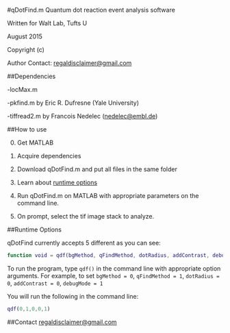 #qDotFind.m
Quantum dot reaction event analysis software

Written for Walt Lab, Tufts U

August 2015

Copyright (c) 

Author Contact: regaldisclaimer@gmail.com

##Dependencies

-locMax.m

-pkfind.m by Eric R. Dufresne (Yale University)

-tiffread2.m by Francois Nedelec (nedelec@embl.de)

##How to use

0. Get MATLAB

1. Acquire dependencies

2. Download qDotFind.m and put all files in the same folder

3. Learn about [runtime options](#runtime-options)

4. Run qDotFind.m on MATLAB with appropriate parameters on the command line.

5. On prompt, select the tif image stack to analyze.

##Runtime Options

qDotFind currently accepts 5 different as you can see:

````Matlab
function void = qdf(bgMethod, qFindMethod, dotRadius, addContrast, debugMode);
````

To run the program, type `qdf()` in the command line with appropriate option arguments.
For example, to set `bgMethod = 0`, `qFindMethod = 1`, `dotRadius = 0`, `addContrast = 0`, `debugMode = 1`

You will run the following in the command line:

````Matlab
qdf(0,1,0,0,1)
````


##Contact
regaldisclaimer@gmail.com